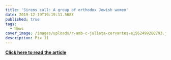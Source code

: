 ```yaml
---
title: 'Sirens call: A group of orthodox Jewish women'
date: 2019-12-19T19:19:11.568Z
published: true
tags:
  - News
cover_image: /images/uploads/r-amb-c-julieta-cervantes-e1562499288793.jpg
description: Pix 11
---
```

**[Click here to read the article](https://www.facebook.com/pix11news/videos/1012723249089207/)**